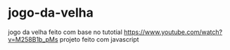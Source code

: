 # jogo-da-velha
jogo da velha feito com base no tutotial https://www.youtube.com/watch?v=M258B1b_pMs projeto feito com javascript 
